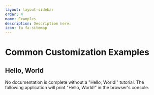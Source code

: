 ```yaml
---
layout: layout-sidebar
order: 4
name: Examples
description: Description here.
icon: fa fa-sitemap
---
```


# Common Customization Examples

## Hello, World

No documentation is complete without a "Hello, World!" tutorial. The following application will print "Hello, World!" in the browser's console.




